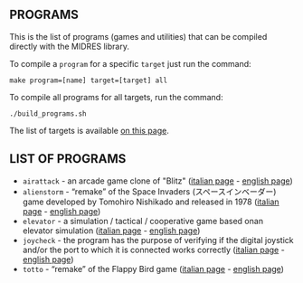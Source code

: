 ## PROGRAMS

This is the list of programs (games and utilities) that can be compiled directly with the MIDRES library. 

To compile a `program` for a specific `target` just run the command:

    make program=[name] target=[target] all

To compile all programs for all targets, run the command:

    ./build_programs.sh

The list of targets is available [on this page](targets.md).
## LIST OF PROGRAMS

- `airattack` - an arcade game clone of "Blitz" ([italian page](https://retroprogramming.iwashere.eu/it:airattack) - [english page](https://retroprogramming.iwashere.eu/airattack))
- `alienstorm` - “remake” of the Space Invaders (スペースインベーダー) game developed by Tomohiro Nishikado and released in 1978 ([italian page](https://retroprogramming.iwashere.eu/it:alienstorm) - [english page](https://retroprogramming.iwashere.eu/alienstorm))
- `elevator` - a simulation / tactical / cooperative game based onan  elevator simulation ([italian page](https://retroprogramming.iwashere.eu/it:elevator) - [english page](https://retroprogramming.iwashere.eu/elevator))
- `joycheck` - the program has the purpose of verifying if the digital joystick and/or the port to which it is connected works correctly ([italian page](https://retroprogramming.iwashere.eu/it:joycheck) - [english page](https://retroprogramming.iwashere.eu/joycheck))
- `totto` - “remake” of the Flappy Bird game ([italian page](https://retroprogramming.iwashere.eu/it:totto) - [english page](https://retroprogramming.iwashere.eu/totto))

